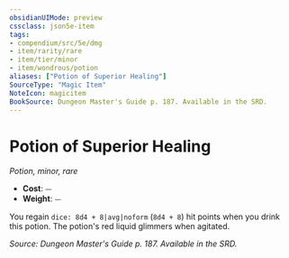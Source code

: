 ```yaml
---
obsidianUIMode: preview
cssclass: json5e-item
tags:
- compendium/src/5e/dmg
- item/rarity/rare
- item/tier/minor
- item/wondrous/potion
aliases: ["Potion of Superior Healing"]
SourceType: "Magic Item"
NoteIcon: magicitem
BookSource: Dungeon Master's Guide p. 187. Available in the SRD.
---
```

# Potion of Superior Healing
*Potion, minor, rare*  

- **Cost**: ⏤
- **Weight**: ⏤

You regain `dice: 8d4 + 8|avg|noform` (`8d4 + 8`) hit points when you drink this potion. The potion's red liquid glimmers when agitated.

*Source: Dungeon Master's Guide p. 187. Available in the SRD.*